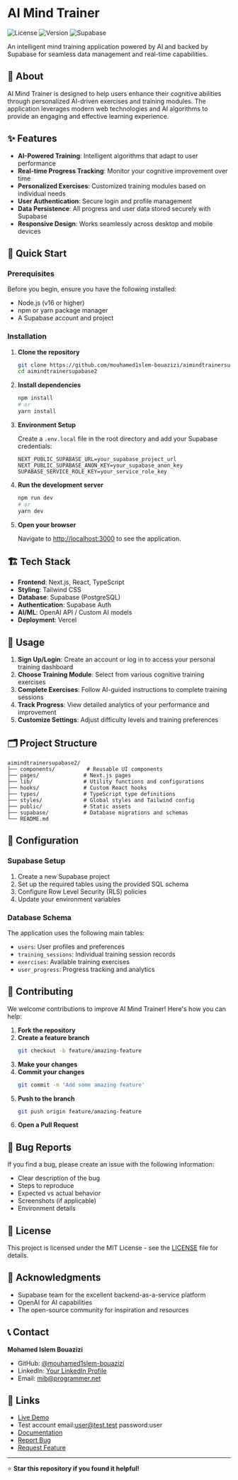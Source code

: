 # AI Mind Trainer

![License](https://img.shields.io/badge/license-MIT-blue.svg)
![Version](https://img.shields.io/badge/version-2.0-green.svg)
![Supabase](https://img.shields.io/badge/database-Supabase-3ecf8e.svg)

An intelligent mind training application powered by AI and backed by Supabase for seamless data management and real-time capabilities.

## 🧠 About

AI Mind Trainer is designed to help users enhance their cognitive abilities through personalized AI-driven exercises and training modules. The application leverages modern web technologies and AI algorithms to provide an engaging and effective learning experience.

## ✨ Features

- **AI-Powered Training**: Intelligent algorithms that adapt to user performance
- **Real-time Progress Tracking**: Monitor your cognitive improvement over time
- **Personalized Exercises**: Customized training modules based on individual needs
- **User Authentication**: Secure login and profile management
- **Data Persistence**: All progress and user data stored securely with Supabase
- **Responsive Design**: Works seamlessly across desktop and mobile devices

## 🚀 Quick Start

### Prerequisites

Before you begin, ensure you have the following installed:
- Node.js (v16 or higher)
- npm or yarn package manager
- A Supabase account and project

### Installation

1. **Clone the repository**
   ```bash
   git clone https://github.com/mouhamed1slem-bouazizi/aimindtrainersupabase2.git
   cd aimindtrainersupabase2
   ```

2. **Install dependencies**
   ```bash
   npm install
   # or
   yarn install
   ```

3. **Environment Setup**
   
   Create a `.env.local` file in the root directory and add your Supabase credentials:
   ```env
   NEXT_PUBLIC_SUPABASE_URL=your_supabase_project_url
   NEXT_PUBLIC_SUPABASE_ANON_KEY=your_supabase_anon_key
   SUPABASE_SERVICE_ROLE_KEY=your_service_role_key
   ```

4. **Run the development server**
   ```bash
   npm run dev
   # or
   yarn dev
   ```

5. **Open your browser**
   
   Navigate to [http://localhost:3000](http://localhost:3000) to see the application.

## 🏗️ Tech Stack

- **Frontend**: Next.js, React, TypeScript
- **Styling**: Tailwind CSS
- **Database**: Supabase (PostgreSQL)
- **Authentication**: Supabase Auth
- **AI/ML**: OpenAI API / Custom AI models
- **Deployment**: Vercel

## 📱 Usage

1. **Sign Up/Login**: Create an account or log in to access your personal training dashboard
2. **Choose Training Module**: Select from various cognitive training exercises
3. **Complete Exercises**: Follow AI-guided instructions to complete training sessions
4. **Track Progress**: View detailed analytics of your performance and improvement
5. **Customize Settings**: Adjust difficulty levels and training preferences

## 🗂️ Project Structure

```
aimindtrainersupabase2/
├── components/          # Reusable UI components
├── pages/              # Next.js pages
├── lib/                # Utility functions and configurations
├── hooks/              # Custom React hooks
├── types/              # TypeScript type definitions
├── styles/             # Global styles and Tailwind config
├── public/             # Static assets
├── supabase/           # Database migrations and schemas
└── README.md
```

## 🔧 Configuration

### Supabase Setup

1. Create a new Supabase project
2. Set up the required tables using the provided SQL schema
3. Configure Row Level Security (RLS) policies
4. Update your environment variables

### Database Schema

The application uses the following main tables:
- `users`: User profiles and preferences
- `training_sessions`: Individual training session records
- `exercises`: Available training exercises
- `user_progress`: Progress tracking and analytics

## 🤝 Contributing

We welcome contributions to improve AI Mind Trainer! Here's how you can help:

1. **Fork the repository**
2. **Create a feature branch**
   ```bash
   git checkout -b feature/amazing-feature
   ```
3. **Make your changes**
4. **Commit your changes**
   ```bash
   git commit -m 'Add some amazing feature'
   ```
5. **Push to the branch**
   ```bash
   git push origin feature/amazing-feature
   ```
6. **Open a Pull Request**

## 🐛 Bug Reports

If you find a bug, please create an issue with the following information:
- Clear description of the bug
- Steps to reproduce
- Expected vs actual behavior
- Screenshots (if applicable)
- Environment details

## 📝 License

This project is licensed under the MIT License - see the [LICENSE](LICENSE) file for details.

## 🙏 Acknowledgments

- Supabase team for the excellent backend-as-a-service platform
- OpenAI for AI capabilities
- The open-source community for inspiration and resources

## 📞 Contact

**Mohamed Islem Bouazizi**
- GitHub: [@mouhamed1slem-bouazizi](https://github.com/mouhamed1slem-bouazizi)
- LinkedIn: [Your LinkedIn Profile](https://www.linkedin.com/in/mouhamed-islem-bouazizi-692051a1/)
- Email: [mib@programmer.net](mailto:mib@programmer.net)

## 🔗 Links

- [Live Demo](https://aimindtrainersupabase2.vercel.app/)
- Test account email:user@test.test password:user
- [Documentation](https://aimindtrainersupabase2.vercel.app/)
- [Report Bug](https://github.com/mouhamed1slem-bouazizi/aimindtrainersupabase2/issues)
- [Request Feature](https://github.com/mouhamed1slem-bouazizi/aimindtrainersupabase2/issues)

---

⭐ **Star this repository if you found it helpful!**
